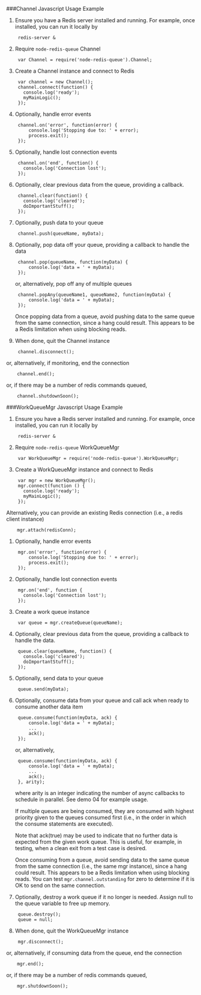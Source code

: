 ###Channel Javascript Usage Example

1. Ensure you have a Redis server installed and running. For example, once installed, you can run it locally by

        redis-server &

1. Require `node-redis-queue` Channel

        var Channel = require('node-redis-queue').Channel;


1. Create a Channel instance and connect to Redis

        var channel = new Channel();  
        channel.connect(function() {
          console.log('ready');
          myMainLogic();
        });

1. Optionally, handle error events

        channel.on('error', function(error) {  
            console.log('Stopping due to: ' + error);  
            process.exit();
        });

1. Optionally, handle lost connection events

        channel.on('end', function() {
          console.log('Connection lost');
        });

1. Optionally, clear previous data from the queue, providing a callback.

        channel.clear(function() {
          console.log('cleared');
          doImportantStuff();
        });

1. Optionally, push data to your queue

        channel.push(queueName, myData);

1. Optionally, pop data off your queue, providing a callback to
   handle the data

        channel.pop(queueName, function(myData) {  
            console.log('data = ' + myData); 
        });

   or, alternatively, pop off any of multiple queues

        channel.popAny(queueName1, queueName2, function(myData) {
            console.log('data = ' + myData);
        });

   Once popping data from a queue, avoid pushing data to the same queue from the same connection, since
   a hang could result. This appears to be a Redis limitation when using blocking reads.

1. When done, quit the Channel instance

        channel.disconnect();

  or, alternatively, if monitoring, end the connection

        channel.end();

  or, if there may be a number of redis commands queued,

        channel.shutdownSoon();

###WorkQueueMgr Javascript Usage Example

1. Ensure you have a Redis server installed and running. For example, once installed, you can run it locally by

        redis-server &

1. Require `node-redis-queue` WorkQueueMgr

        var WorkQueueMgr = require('node-redis-queue').WorkQueueMgr;

1. Create a WorkQueueMgr instance and connect to Redis

        var mgr = new WorkQueueMgr();  
        mgr.connect(function () {
          console.log('ready');
          myMainLogic();
        });

  Alternatively, you can provide an existing Redis connection (i.e., a redis client instance)

        mgr.attach(redisConn);

1. Optionally, handle error events

        mgr.on('error', function(error) {   
            console.log('Stopping due to: ' + error);  
            process.exit();
        });

1. Optionally, handle lost connection events

        mgr.on('end', function {   
          console.log('Connection lost');
        });

1. Create a work queue instance

        var queue = mgr.createQueue(queueName);

1. Optionally, clear previous data from the queue, providing a callback
   to handle the data.

        queue.clear(queueName, function() {
          console.log('cleared');
          doImportantStuff();
        });

1. Optionally, send data to your queue

        queue.send(myData);

1. Optionally, consume data from your queue and call ack when ready to consume another data item

        queue.consume(function(myData, ack) {  
            console.log('data = ' + myData);   
            ...
            ack();
        });

   or, alternatively,

        queue.consume(function(myData, ack) {
            console.log('data = ' + myData);
            ...
            ack();
        }, arity);

   where arity is an integer indicating the number of async callbacks to schedule in parallel. See demo 04 for example usage.

   If multiple queues are being consumed, they are consumed with highest priority given to the queues consumed first (i.e., in the order in which the consume statements are executed).

   Note that ack(true) may be used to indicate that no further data is expected from the given work queue.
   This is useful, for example, in testing, when a clean exit from a test case is desired.

   Once consuming from a queue, avoid sending data to the same queue from the same connection (i.e., the same mgr instance),
   since a hang could result. This appears to be a Redis limitation when using blocking reads. You can test
   `mgr.channel.outstanding` for zero to determine if it is OK to send on the same connection.

1. Optionally, destroy a work queue if it no longer is needed. Assign null to the queue variable to free up memory.

        queue.destroy();
        queue = null;

1. When done, quit the WorkQueueMgr instance

        mgr.disconnect();

  or, alternatively, if consuming data from the queue, end the connection

        mgr.end();

  or, if there may be a number of redis commands queued,

        mgr.shutdownSoon();


